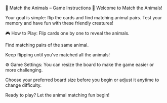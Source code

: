 🐾 Match the Animals – Game Instructions 🐾
Welcome to Match the Animals!

Your goal is simple: flip the cards and find matching animal pairs. Test your memory and have fun with these friendly creatures!

🎮 How to Play:
Flip cards one by one to reveal the animals.

Find matching pairs of the same animal.

Keep flipping until you’ve matched all the animals!

⚙️ Game Settings:
You can resize the board to make the game easier or more challenging.

Choose your preferred board size before you begin or adjust it anytime to change difficulty.

Ready to play? Let the animal matching fun begin!